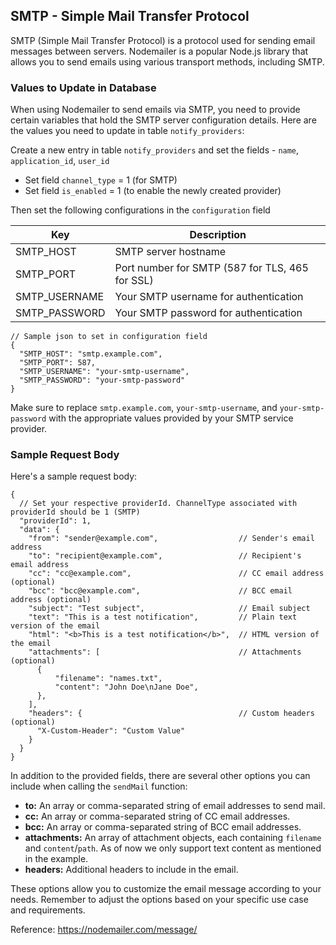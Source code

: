 ## SMTP - Simple Mail Transfer Protocol

SMTP (Simple Mail Transfer Protocol) is a protocol used for sending email messages between servers. Nodemailer is a popular Node.js library that allows you to send emails using various transport methods, including SMTP.

### Values to Update in Database

When using Nodemailer to send emails via SMTP, you need to provide certain variables that hold the SMTP server configuration details. Here are the values you need to update in table `notify_providers`:

Create a new entry in table `notify_providers` and set the fields - `name`, `application_id`, `user_id`

- Set field `channel_type` = 1 (for SMTP)
- Set field `is_enabled` = 1 (to enable the newly created provider)

Then set the following configurations in the `configuration` field

| Key             | Description     |
|-----------------|-----------------|
| SMTP_HOST       | SMTP server hostname |
| SMTP_PORT       | Port number for SMTP (587 for TLS, 465 for SSL) |
| SMTP_USERNAME   | Your SMTP username for authentication |
| SMTP_PASSWORD   | Your SMTP password for authentication |

```jsonc
// Sample json to set in configuration field
{
  "SMTP_HOST": "smtp.example.com",
  "SMTP_PORT": 587,
  "SMTP_USERNAME": "your-smtp-username",
  "SMTP_PASSWORD": "your-smtp-password"
}
```

Make sure to replace `smtp.example.com`, `your-smtp-username`, and `your-smtp-password` with the appropriate values provided by your SMTP service provider.

### Sample Request Body

Here's a sample request body:

```jsonc
{
  // Set your respective providerId. ChannelType associated with providerId should be 1 (SMTP)
  "providerId": 1,
  "data": {
    "from": "sender@example.com",                  // Sender's email address
    "to": "recipient@example.com",                 // Recipient's email address
    "cc": "cc@example.com",                        // CC email address (optional)
    "bcc": "bcc@example.com",                      // BCC email address (optional)
    "subject": "Test subject",                     // Email subject
    "text": "This is a test notification",         // Plain text version of the email
    "html": "<b>This is a test notification</b>",  // HTML version of the email
    "attachments": [                               // Attachments (optional)
      {
          "filename": "names.txt",
          "content": "John Doe\nJane Doe",
      },
    ],
    "headers": {                                   // Custom headers (optional)
      "X-Custom-Header": "Custom Value"
    }
  }
}
```

In addition to the provided fields, there are several other options you can include when calling the `sendMail` function:

- **to:** An array or comma-separated string of email addresses to send mail.
- **cc:** An array or comma-separated string of CC email addresses.
- **bcc:** An array or comma-separated string of BCC email addresses.
- **attachments:** An array of attachment objects, each containing `filename` and `content`/`path`. As of now we only support text content as mentioned in the example.
- **headers:** Additional headers to include in the email.

These options allow you to customize the email message according to your needs. Remember to adjust the options based on your specific use case and requirements.

Reference: https://nodemailer.com/message/